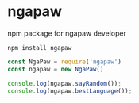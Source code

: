 # ngapaw
 npm package for ngapaw developer

```
npm install ngapaw
```


```js
const NgaPaw = require('ngapaw')
const ngapaw = new NgaPaw()

console.log(ngapaw.sayRandom());
console.log(ngapaw.bestLanguage());
```
